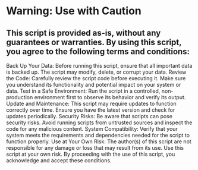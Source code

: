 # Warning: Use with Caution

## This script is provided as-is, without any guarantees or warranties. By using this script, you agree to the following terms and conditions:

Back Up Your Data: Before running this script, ensure that all important data is backed up. The script may modify, delete, or corrupt your data.
Review the Code: Carefully review the script code before executing it. Make sure you understand its functionality and potential impact on your system or data.
Test in a Safe Environment: Run the script in a controlled, non-production environment first to observe its behavior and verify its output.
Update and Maintenance: This script may require updates to function correctly over time. Ensure you have the latest version and check for updates periodically.
Security Risks: Be aware that scripts can pose security risks. Avoid running scripts from untrusted sources and inspect the code for any malicious content.
System Compatibility: Verify that your system meets the requirements and dependencies needed for the script to function properly.
Use at Your Own Risk: The author(s) of this script are not responsible for any damage or loss that may result from its use. Use this script at your own risk.
By proceeding with the use of this script, you acknowledge and accept these conditions.